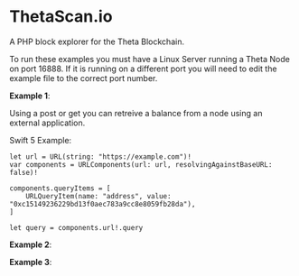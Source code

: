 # ThetaScan.io

A PHP block explorer for the Theta Blockchain.  

To run these examples you must have a Linux Server running a Theta Node on port 16888.  If it is running on a different port you will need to edit the example file to the correct port number.

**Example 1**: 

Using a post or get you can retreive a balance from a node using an external application.

Swift 5 Example:
```
let url = URL(string: "https://example.com")!
var components = URLComponents(url: url, resolvingAgainstBaseURL: false)!

components.queryItems = [
    URLQueryItem(name: "address", value: "0xc15149236229bd13f0aec783a9cc8e8059fb28da"),
]

let query = components.url!.query
```

**Example 2**: 



**Example 3**: 



